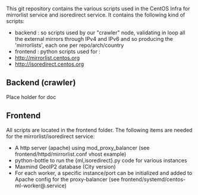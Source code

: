 This git repository contains the various scripts used in the CentOS Infra for mirrorlist service and isoredirect service.
It contains the following kind of scripts:

 * backend : so scripts used by our "crawler" node, validating in loop all the external mirrors through IPv4 and IPv6 and so producing the 'mirrorlists', each one per repo/arch/country
 * frontend : python scripts used for :
  * http://mirrorlist.centos.org
  * http://isoredirect.centos.org

## Backend (crawler)
Place holder for doc

## Frontend 
All scripts are located in the frontend folder.
The following items are needed for the mirrorlist/isoredirect service:

 * A http server (apache) using mod_proxy_balancer (see frontend/httpd/mirrorlist.conf vhost example)
 * python-bottle to run the {ml,isoredirect}.py code for various instances
 * Maxmind GeoIP2 database (City version)
 * For each worker, a specific instance/port can be initialized and added to Apache config for the proxy-balancer (see frontend/systemd/centos-ml-worker@.service)


